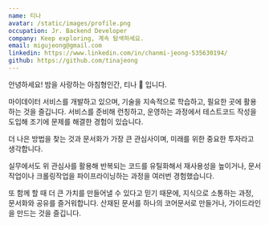 ```yaml
---
name: 티나
avatar: /static/images/profile.png
occupation: Jr. Backend Developer
company: Keep exploring, 계속 탐색하세요.
email: migujeong@gmail.com
linkedin: https://www.linkedin.com/in/chanmi-jeong-535630194/
github: https://github.com/tinajeong
---
```


안녕하세요! 밤을 사랑하는 아침형인간, 티나 🌝 입니다.  

마이데이터 서비스를 개발하고 있으며, 기술을 지속적으로 학습하고, 필요한 곳에 활용하는 것을 즐깁니다. 서비스를 준비해 런칭하고, 운영하는 과정에서 테스트코드 작성을 도입해 조기에 문제를 해결한 경험이 있습니다.  

더 나은 방법을 찾는 것과 문서화가 가장 큰 관심사이며, 미래를 위한 중요한 투자라고 생각합니다.

실무에서도 위 관심사를 활용해 반복되는 코드를 유틸화해서 재사용성을 높이거나, 문서작업이나 크롤링작업을 파이프라이닝하는 과정을 여러번 경험했습니다. 

또 함께 할 때 더 큰 가치를 만들어낼 수 있다고 믿기 때문에, 지식으로 소통하는 과정, 문서화와 공유를 즐거워합니다. 산재된 문서를 하나의 코어문서로 만들거나, 가이드라인을 만드는 것을 즐깁니다.

